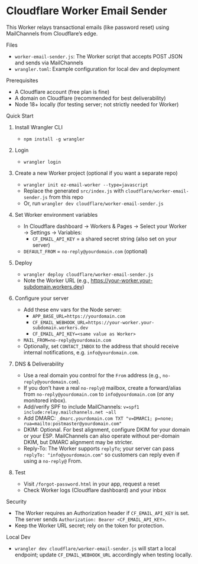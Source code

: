 Cloudflare Worker Email Sender
==============================

This Worker relays transactional emails (like password reset) using MailChannels from Cloudflare’s edge.

Files
- `worker-email-sender.js`: The Worker script that accepts POST JSON and sends via MailChannels
- `wrangler.toml`: Example configuration for local dev and deployment

Prerequisites
- A Cloudflare account (free plan is fine)
- A domain on Cloudflare (recommended for best deliverability)
- Node 18+ locally (for testing server; not strictly needed for Worker)

Quick Start
1) Install Wrangler CLI
   - `npm install -g wrangler`

2) Login
   - `wrangler login`

3) Create a new Worker project (optional if you want a separate repo)
   - `wrangler init ez-email-worker --type=javascript`
   - Replace the generated `src/index.js` with `cloudflare/worker-email-sender.js` from this repo
   - Or, run `wrangler dev cloudflare/worker-email-sender.js`

4) Set Worker environment variables
   - In Cloudflare dashboard → Workers & Pages → Select your Worker → Settings → Variables:
     - `CF_EMAIL_API_KEY` = a shared secret string (also set on your server)
   - `DEFAULT_FROM` = `no-reply@yourdomain.com` (optional)

5) Deploy
   - `wrangler deploy cloudflare/worker-email-sender.js`
   - Note the Worker URL (e.g., https://your-worker.your-subdomain.workers.dev)

6) Configure your server
   - Add these env vars for the Node server:
     - `APP_BASE_URL=https://yourdomain.com`
     - `CF_EMAIL_WEBHOOK_URL=https://your-worker.your-subdomain.workers.dev`
     - `CF_EMAIL_API_KEY=<same value as Worker>`
   - `MAIL_FROM=no-reply@yourdomain.com`
   - Optionally, set `CONTACT_INBOX` to the address that should receive internal notifications, e.g. `info@yourdomain.com`.

7) DNS & Deliverability

   - Use a real domain you control for the `From` address (e.g., `no-reply@yourdomain.com`).
   - If you don’t have a real `no-reply@` mailbox, create a forward/alias from `no-reply@yourdomain.com` to `info@yourdomain.com` (or any monitored inbox).
   - Add/verify SPF to include MailChannels: `v=spf1 include:relay.mailchannels.net ~all`
   - Add DMARC: `_dmarc.yourdomain.com TXT "v=DMARC1; p=none; rua=mailto:postmaster@yourdomain.com"`
   - DKIM: Optional. For best alignment, configure DKIM for your domain or your ESP. MailChannels can also operate without per-domain DKIM, but DMARC alignment may be stricter.
   - Reply-To: The Worker supports `replyTo`; your server can pass `replyTo: "info@yourdomain.com"` so customers can reply even if using a `no-reply@` From.

8) Test

   - Visit `/forgot-password.html` in your app, request a reset
   - Check Worker logs (Cloudflare dashboard) and your inbox

Security

- The Worker requires an Authorization header if `CF_EMAIL_API_KEY` is set. The server sends `Authorization: Bearer <CF_EMAIL_API_KEY>`.
- Keep the Worker URL secret; rely on the token for protection.

Local Dev

- `wrangler dev cloudflare/worker-email-sender.js` will start a local endpoint; update `CF_EMAIL_WEBHOOK_URL` accordingly when testing locally.
